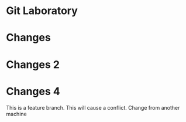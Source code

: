 # Git Laboratory

# Changes

# Changes 2

# Changes 4

This is a feature branch.
This will cause a conflict.
C h a n g e   f r o m   a n o t h e r   m a c h i n e  
 